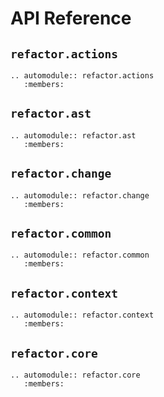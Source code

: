 # API Reference

## `refactor.actions`

```{eval-rst}
.. automodule:: refactor.actions
   :members:
```

## `refactor.ast`

```{eval-rst}
.. automodule:: refactor.ast
   :members:
```

## `refactor.change`

```{eval-rst}
.. automodule:: refactor.change
   :members:
```

## `refactor.common`

```{eval-rst}
.. automodule:: refactor.common
   :members:
```

## `refactor.context`

```{eval-rst}
.. automodule:: refactor.context
   :members:
```

## `refactor.core`

```{eval-rst}
.. automodule:: refactor.core
   :members:
```
